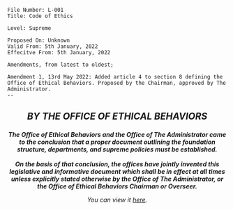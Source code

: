 ```
File Number: L-001
Title: Code of Ethics

Level: Supreme

Proposed On: Unknown
Valid From: 5th January, 2022
Effecitve From: 5th January, 2022

Amendments, from latest to oldest;

Amendment 1, 13rd May 2022: Added article 4 to section 8 defining the Office of Ethical Behaviors. Proposed by the Chairman, approved by The Administrator.
--
```
## <p align="center"><i><b> BY THE OFFICE OF ETHICAL BEHAVIORS </i></b><p>
<p align="center"><i><b> The Office of Ethical Behaviors and the Office of The Administrator came to the conclusion that a proper document outlining the foundation structure, departments, and supreme policies must be established.<br><br>On the basis of that conclusion, the offices have jointly invented this legislative and informative document which shall be in effect at all times unless explicitly stated otherwise by the Office of The Administrator, or the Office of Ethical Behaviors Chairman or Overseer.</i></b><p>
  
<p align="center"><i> You can view it <a href="https://docs.google.com/document/d/13NN-PxYkagh1O7uPXxIyuyvGIhfFrbbE__fVFJgf91M/edit?usp=sharing">here</a>. </i><p>
